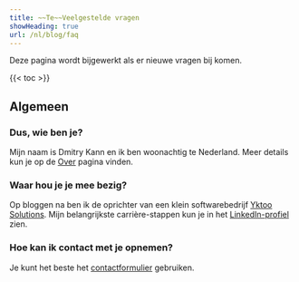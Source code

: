 ```yaml
---
title: ~~Te~~Veelgestelde vragen
showHeading: true
url: /nl/blog/faq
---
```


Deze pagina wordt bijgewerkt als er nieuwe vragen bij komen.

{{< toc >}}

## Algemeen

### Dus, wie ben je?

Mijn naam is Dmitry Kann en ik ben woonachtig te Nederland. Meer details kun je op de [Over](/about) pagina vinden.

### Waar hou je je mee bezig?

Op bloggen na ben ik de oprichter van een klein softwarebedrijf [Yktoo Solutions](https://yktoo.solutions/). Mijn belangrijkste carrière-stappen kun je in het [LinkedIn-profiel](/about/contact) zien.

### Hoe kan ik contact met je opnemen?

Je kunt het beste het [contactformulier](/about/contact) gebruiken.
